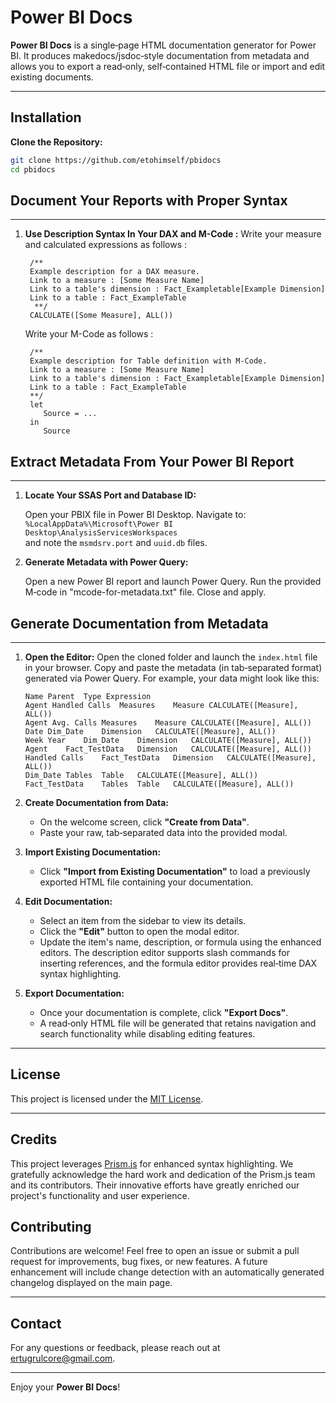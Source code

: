 # Power BI Docs

**Power BI Docs** is a single‐page HTML documentation generator for Power BI. It produces makedocs/jsdoc‑style documentation from metadata and allows you to export a read‐only, self‐contained HTML file or import and edit existing documents.

--- 
## Installation
**Clone the Repository:**

   ```bash
   git clone https://github.com/etohimself/pbidocs
   cd pbidocs
   ```
## Document Your Reports with Proper Syntax
--- 
1. **Use Description Syntax In Your DAX and M-Code :**
    Write your measure and calculated expressions as follows :
    ```dax
     /**
     Example description for a DAX measure. 
     Link to a measure : [Some Measure Name]
     Link to a table's dimension : Fact_Exampletable[Example Dimension]
     Link to a table : Fact_ExampleTable
      **/
     CALCULATE([Some Measure], ALL())
     ```

    Write your M-Code as follows :
    ```dax
     /** 
     Example description for Table definition with M-Code.
     Link to a measure : [Some Measure Name]
     Link to a table's dimension : Fact_Exampletable[Example Dimension]
     Link to a table : Fact_ExampleTable
     **/
     let
        Source = ...
     in 
        Source
     ```

## Extract Metadata From Your Power BI Report
--- 
1. **Locate Your SSAS Port and Database ID:**

   Open your PBIX file in Power BI Desktop. Navigate to:  
   `%LocalAppData%\Microsoft\Power BI Desktop\AnalysisServicesWorkspaces`  
   and note the `msmdsrv.port` and `uuid.db` files.

2. **Generate Metadata with Power Query:**

   Open a new Power BI report and launch Power Query. Run the provided M‑code in "mcode-for-metadata.txt" file. Close and apply.

   
## Generate Documentation from Metadata
--- 
1. **Open the Editor:**
   Open the cloned folder and launch the `index.html` file in your browser. Copy and paste the metadata (in tab‑separated format) generated via Power Query. For example, your data might look like this:

   ```tsv
   Name	Parent	Type Expression
   Agent Handled Calls	Measures	Measure	CALCULATE([Measure], ALL())
   Agent Avg. Calls	Measures	Measure	CALCULATE([Measure], ALL())
   Date	Dim_Date	Dimension	CALCULATE([Measure], ALL())
   Week Year	Dim_Date	Dimension	CALCULATE([Measure], ALL())
   Agent	Fact_TestData	Dimension	CALCULATE([Measure], ALL())
   Handled Calls	Fact_TestData	Dimension	CALCULATE([Measure], ALL())
   Dim_Date	Tables	Table	CALCULATE([Measure], ALL())
   Fact_TestData	Tables	Table	CALCULATE([Measure], ALL())
   ```

2. **Create Documentation from Data:**

   - On the welcome screen, click **"Create from Data"**.
   - Paste your raw, tab‑separated data into the provided modal.

3. **Import Existing Documentation:**

   - Click **"Import from Existing Documentation"** to load a previously exported HTML file containing your documentation.

4. **Edit Documentation:**

   - Select an item from the sidebar to view its details.
   - Click the **"Edit"** button to open the modal editor.
   - Update the item's name, description, or formula using the enhanced editors. The description editor supports slash commands for inserting references, and the formula editor provides real‐time DAX syntax highlighting.

5. **Export Documentation:**

   - Once your documentation is complete, click **"Export Docs"**.
   - A read‐only HTML file will be generated that retains navigation and search functionality while disabling editing features.

--- 

## License

This project is licensed under the [MIT License](LICENSE).

--- 

## Credits

This project leverages [Prism.js](https://prismjs.com/) for enhanced syntax highlighting. We gratefully acknowledge the hard work and dedication of the Prism.js team and its contributors. Their innovative efforts have greatly enriched our project's functionality and user experience.


## Contributing

Contributions are welcome! Feel free to open an issue or submit a pull request for improvements, bug fixes, or new features. A future enhancement will include change detection with an automatically generated changelog displayed on the main page.

--- 

## Contact

For any questions or feedback, please reach out at [ertugrulcore@gmail.com](mailto:ertugrulcore@gmail.com).

--- 

Enjoy your **Power BI Docs**!
